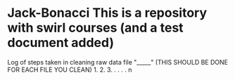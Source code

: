 # Jack-Bonacci This is a repository with swirl courses (and a test document added) 
Log of steps taken in cleaning raw data file "_____" 
(THIS SHOULD BE DONE FOR EACH FILE YOU CLEAN)
1.
2.
3.
.
.
.
.
n
